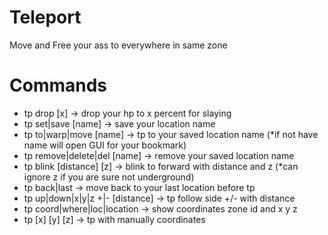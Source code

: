# Teleport
Move and Free your ass to everywhere in same zone
# Commands
- tp drop [x] -> drop your hp to x percent for slaying
- tp set|save [name] -> save your location name
- tp to|warp|move [name] -> tp to your saved location name (*if not have name will open GUI for your bookmark)
- tp remove|delete|del [name] -> remove your saved location name
- tp blink [distance] [z] -> blink to forward with distance and z (*can ignore z if you are sure not underground)
- tp back|last -> move back to your last location before tp
- tp up|down|x|y|z +|- [distance] -> tp follow side +/- with distance
- tp coord|where|loc|location -> show coordinates zone id and x y z
- tp [x] [y] [z] -> tp with manually coordinates
